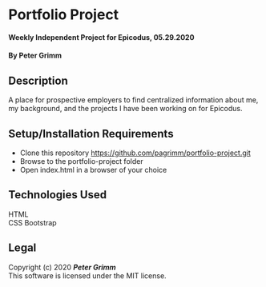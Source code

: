 # Portfolio Project

#### Weekly Independent Project for Epicodus, 05.29.2020

#### By **Peter Grimm**

## Description

A place for prospective employers to find centralized information about me, my background, and the projects I have been working on for Epicodus.

## Setup/Installation Requirements

* Clone this repository https://github.com/pagrimm/portfolio-project.git
* Browse to the portfolio-project folder
* Open index.html in a browser of your choice

## Technologies Used

HTML  
CSS 
Bootstrap 

## Legal

Copyright (c) 2020 **_Peter Grimm_**  
This software is licensed under the MIT license.